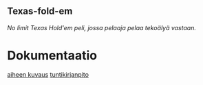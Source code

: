 ## Texas-fold-em
*No limit Texas Hold'em peli, jossa pelaaja pelaa tekoälyä vastaan.*
# Dokumentaatio
[aiheen kuvaus](dokumentaatio/aiheenKuvausJaMaarittely.md)
[tuntikirjanpito](dokumentaatio/tuntikirjanpito.md)
